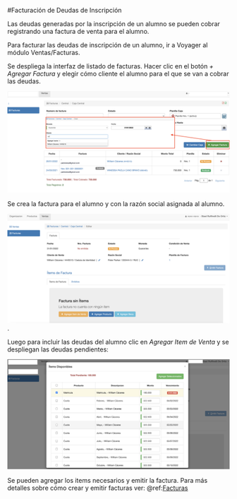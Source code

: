 #Facturación de Deudas de Inscripción

Las deudas generadas por la inscripción de un alumno se pueden
cobrar registrando una factura de venta para el alumno.

Para facturar las deudas de inscripción de un alumno, ir a Voyager
al módulo Ventas/Facturas.

Se despliega la interfaz de listado de facturas. Hacer clic en el botón
*+ Agregar Factura* y elegir cómo cliente el alumno para el que se van
a cobrar las deudas.

![Crear Factura](img/factura_crear_factura.png)

Se crea la factura para el alumno y con la razón social asignada al alumno.

![Factura Creada](img/factura_creada.png).

Luego para incluir las deudas del alumno clic en *Agregar Item de Venta* y se despliegan
las deudas pendientes:

![Factura Items](img/facturas_elegir_items.png)

Se pueden agregar los items necesarios y emitir la factura.
Para más detalles sobre cómo crear y emitir facturas ver: @ref:[Facturas](../../ventas/facturas/index.md) 